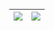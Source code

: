 | <a><img align="center" src="https://github-readme-stats-git-masterrstaa-rickstaa.vercel.app/api?username=sakura-matou&show_icons=true&include_all_commits=false&theme=transparent&count_private=true&hide_border=true"/></a> | <a><img align="center" src="https://github-readme-stats-git-masterrstaa-rickstaa.vercel.app/api/top-langs/?username=sakura-matou&&hide=html,css&layout=compact&theme=buefy&hide_border=true" /></a> |
| ------------- | ------------- |
<!--
**sakura-matou/sakura-matou** is a ✨ _special_ ✨ repository because its `README.md` (this file) appears on your GitHub profile.

Here are some ideas to get you started:

- 🔭 I’m currently working on ...
- 🌱 I’m currently learning ...
- 👯 I’m looking to collaborate on ...
- 🤔 I’m looking for help with ...
- 💬 Ask me about ...
- 📫 How to reach me: ...
- 😄 Pronouns: ...
- ⚡ Fun fact: ...
-->
